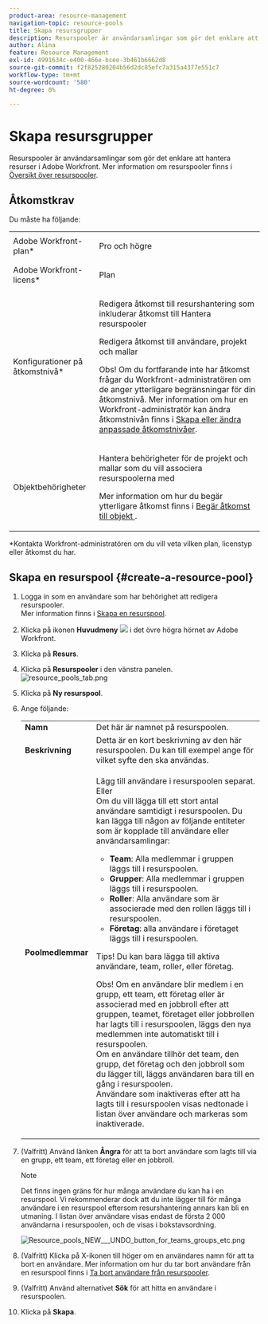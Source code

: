 ```yaml
---
product-area: resource-management
navigation-topic: resource-pools
title: Skapa resursgrupper
description: Resurspooler är användarsamlingar som gör det enklare att hantera resurser i Adobe Workfront. Mer information om resurspooler finns i Översikt över resurspooler.
author: Alina
feature: Resource Management
exl-id: 4991634c-e400-466e-bcee-3b461b6662d8
source-git-commit: f2f825280204b56d2dc85efc7a315a4377e551c7
workflow-type: tm+mt
source-wordcount: '580'
ht-degree: 0%

---
```


# Skapa resursgrupper

Resurspooler är användarsamlingar som gör det enklare att hantera resurser i Adobe Workfront. Mer information om resurspooler finns i [Översikt över resurspooler](../../../resource-mgmt/resource-planning/resource-pools/work-with-resource-pools.md).

## Åtkomstkrav

Du måste ha följande:

<table style="table-layout:auto"> 
 <col> 
 <col> 
 <tbody> 
  <tr> 
   <td role="rowheader">Adobe Workfront-plan*</td> 
   <td> <p>Pro och högre</p> </td> 
  </tr> 
  <tr> 
   <td role="rowheader">Adobe Workfront-licens*</td> 
   <td> <p>Plan </p> </td> 
  </tr> 
  <tr> 
   <td role="rowheader">Konfigurationer på åtkomstnivå*</td> 
   <td> <p>Redigera åtkomst till resurshantering som inkluderar åtkomst till Hantera resurspooler</p> <p>Redigera åtkomst till användare, projekt och mallar</p> <p>Obs! Om du fortfarande inte har åtkomst frågar du Workfront-administratören om de anger ytterligare begränsningar för din åtkomstnivå. Mer information om hur en Workfront-administratör kan ändra åtkomstnivån finns i <a href="../../../administration-and-setup/add-users/configure-and-grant-access/create-modify-access-levels.md" class="MCXref xref">Skapa eller ändra anpassade åtkomstnivåer</a>.</p> </td> 
  </tr> 
  <tr data-mc-conditions=""> 
   <td role="rowheader">Objektbehörigheter</td> 
   <td> <p>Hantera behörigheter för de projekt och mallar som du vill associera resurspoolerna med</p> <p>Mer information om hur du begär ytterligare åtkomst finns i <a href="../../../workfront-basics/grant-and-request-access-to-objects/request-access.md" class="MCXref xref">Begär åtkomst till objekt </a>.</p> </td> 
  </tr> 
 </tbody> 
</table>

&#42;Kontakta Workfront-administratören om du vill veta vilken plan, licenstyp eller åtkomst du har.

## Skapa en resurspool {#create-a-resource-pool}

1. Logga in som en användare som har behörighet att redigera resurspooler.\
   Mer information finns i [Skapa en resurspool](#create-a-resource-pool).

1. Klicka på ikonen **Huvudmeny** ![](assets/main-menu-icon.png) i det övre högra hörnet av Adobe Workfront.

1. Klicka på **Resurs**.
1. Klicka på **Resurspooler** i den vänstra panelen.\
   ![resource_pools_tab.png](assets/resource-pools-tab-350x198.png)

1. Klicka på **Ny resurspool**.
1. Ange följande:

   <table style="table-layout:auto">
    <col>
    <col>
    <tbody>
     <tr>
      <td role="rowheader"><strong>Namn</strong></td>
      <td>Det här är namnet på resurspoolen.</td>
     </tr>
     <tr>
      <td role="rowheader"><strong>Beskrivning</strong></td>
      <td>Detta är en kort beskrivning av den här resurspoolen. Du kan till exempel ange för vilket syfte den ska användas.</td>
     </tr>
     <tr>
      <td role="rowheader"><strong>Poolmedlemmar</strong></td>
      <td><p> Lägg till användare i resurspoolen separat.<br>Eller <br>Om du vill lägga till ett stort antal användare samtidigt i resurspoolen. Du kan lägga till någon av följande entiteter som är kopplade till användare eller användarsamlingar:
        <ul>
         <li><strong>Team</strong>: Alla medlemmar i gruppen läggs till i resurspoolen.</li>
         <li><strong>Grupper</strong>: Alla medlemmar i gruppen läggs till i resurspoolen.</li>
         <li><strong>Roller</strong>: Alla användare som är associerade med den rollen läggs till i resurspoolen.</li>
         <li><strong>Företag</strong>: alla användare i företaget läggs till i resurspoolen.</li>
        </ul><p>Tips! Du kan bara lägga till aktiva användare, team, <span>roller,</span> eller företag.</p><p>Obs! Om en användare blir medlem i en grupp, ett team, ett företag eller är associerad med en jobbroll efter att gruppen, teamet, företaget eller jobbrollen har lagts till i resurspoolen, läggs den nya medlemmen inte automatiskt till i resurspoolen. <br>Om en användare tillhör det team, den grupp, det företag och den jobbroll som du lägger till, läggs användaren bara till en gång i resurspoolen.<br>Användare som inaktiveras efter att ha lagts till i resurspoolen visas nedtonade i listan över användare och markeras som inaktiverade.</p></p></td>
     </tr>
    </tbody>
   </table>

1. (Valfritt) Använd länken **Ångra** för att ta bort användare som lagts till via en grupp, ett team, ett företag eller en jobbroll.

   >[!NOTE]
   >
   >Det finns ingen gräns för hur många användare du kan ha i en resurspool. Vi rekommenderar dock att du inte lägger till för många användare i en resurspool eftersom resurshantering annars kan bli en utmaning. I listan över användare visas endast de första 2 000 användarna i resurspoolen, och de visas i bokstavsordning.

   ![Resource_pools_NEW___UNDO_button_for_teams_groups_etc.png](assets/resource-pools-new---undo-button-for-teams-groups-etc-350x113.png)

1. (Valfritt) Klicka på X-ikonen till höger om en användares namn för att ta bort en användare. Mer information om hur du tar bort användare från en resurspool finns i [Ta bort användare från resurspooler](../../../resource-mgmt/resource-planning/resource-pools/remove-users-from-resource-pool.md).
1. (Valfritt) Använd alternativet **Sök** för att hitta en användare i resurspoolen.
1. Klicka på **Skapa**.
